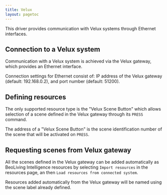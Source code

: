 ```yaml
---
title: Velux
layout: pagetoc
---
```


This driver provides communication with Velux systems through Ethernet interfaces.

Connection to a Velux system
----------------------------

Communication with a Velux system is achieved via the Velux gateway,
which provides an Ethernet interface.

Connection settings for Ethernet consist of: IP address of the Velux
gateway (default: 192.168.0.2), and port number (default: 51200).

Defining resources
------------------

The only supported resource type is the "Velux Scene Button" which
allows selection of a scene defined in the Velux gateway through its
`PRESS` command.

The address of a "Velux Scene Button" is the scene identification
number of the scene that will be activated on `PRESS`.

Requesting scenes from Velux gateway
-------------------------------------
All the scenes defined in the Velux gateway can be added automatically
as BeoLiving Intelligence resources by selecting `Import resources` in the
resources page, an then `Load resources from connected system`.

Resources added automatically from the Velux gateway will be named
using the scene label already defined.
